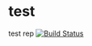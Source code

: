 # test
test rep
[![Build Status](https://travis-ci.org/EcePanos/test.svg?branch=master)](https://travis-ci.org/EcePanos/test)
